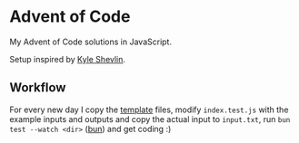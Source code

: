 # Advent of Code

My Advent of Code solutions in JavaScript.

Setup inspired by [Kyle Shevlin](https://github.com/kyleshevlin/advent-of-code-2022).

## Workflow

For every new day I copy the [template](https://github.com/brw/Advent-of-Code/tree/main/src/template) files, modify `index.test.js` with the example inputs and outputs and copy the actual input to `input.txt`, run `bun test --watch <dir>` ([bun](https://bun.sh)) and get coding :)

